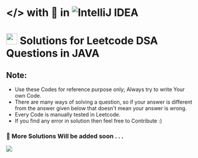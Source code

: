 # </> with 💛 in ![IntelliJ IDEA](https://img.shields.io/badge/IntelliJIDEA-000000.svg?style=for-the-badge&logo=intellij-idea&logoColor=white)
# <img src="https://c.tenor.com/8McIGu0Tf_QAAAAj/fire-joypixels.gif" height="30px"> Solutions for Leetcode DSA Questions in JAVA 
## Note:
- Use these Codes for reference purpose only; Always try to write Your own Code.
- There are many ways of solving a question, so if your answer is different from the answer given below that doesn't mean your answer is wrong. 
- Every Code is manually tested in Leetcode.
- If you find any error in solution then feel free to Contribute :)

### 🚧 More Solutions Will be added soon . . .

![](https://komarev.com/ghpvc/?username=VishwaGauravIn&color=yellow&label=Views)
